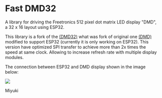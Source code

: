 # Fast DMD32 
A library for driving the Freetronics 512 pixel dot matrix LED display "DMD", a 32 x 16 layout using ESP32.

This library is a fork of the [(DMD32)](https://github.com/Qudor-Engineer/DMD32) what was fork of original one [(DMD)](https://github.com/freetronics/DMD) modified to support ESP32 (currently it is only working on ESP32).
This version have optimized SPI transfer to achieve more than 2x times the speed at same clock. Allowing to increase refresh rate with multiple display modules. 

The connection between ESP32 and DMD display shown in the image below:






![](https://github.com/MiyukiDark/DMD32/blob/main/connection.png)



Miyuki
